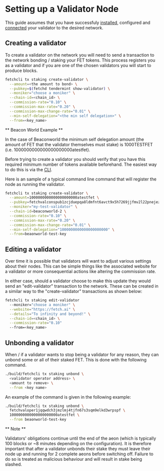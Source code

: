 # Setting up a Validator Node

This guide assumes that you have successfuly [installed](../../building/), configured and [connected](../../joining-a-testnet/) your validator to the desired network.

## Creating a validator

To create a validator on the network you will need to send a transaction to the network bonding / staking your FET tokens. This process registers you as a validator and if you are one of the chosen validators you will start to produce blocks.

```bash
fetchcli tx staking create-validator \
  --amount=<the amount to bond> \
  --pubkey=$(fetchd tendermint show-validator) \
  --moniker="choose a moniker" \
  --chain-id=<chain_id> \
  --commission-rate="0.10" \
  --commission-max-rate="0.20" \
  --commission-max-change-rate="0.01" \
  --min-self-delegation="<the min self delegation>" \
  --from=<key_name>
```

** Beacon World Example **

In the case of Beaconworld the minimum self delegation amount (the amount of FET that the validator themselves must stake) is 1000TESTFET (i.e. 1000000000000000000000atestfet).

Before trying to create a validator you should verify that you have this required minimum number of tokens available beforehand. The easiest way to do this is via the [CLI](../../cli-tokens/).

Here is an sample of a typical command line command that will register the node as running the validator.

```bash
fetchcli tx staking create-validator \
  --amount=1000000000000000000000atestfet \
  --pubkey=fetchvalconspub1zcjduepqa8ldmfnt6avct9x5h7269jjfmv2l22pnejezz37vh7syajfyku6stlj0s9 \
  --moniker="my-test-validator" \
  --chain-id=beaconworld-2 \
  --commission-rate="0.10" \
  --commission-max-rate="0.20" \
  --commission-max-change-rate="0.01" \
  --min-self-delegation="1000000000000000000000" \
  --from=beaonworld-test-key
```

## Editing a validator

Over time it is possible that validators will want to adjust various settings about their nodes. This can be simple things like the associated website for a validator or more consequential actions like altering the commission rate.

In either case, should a validator choose to make this update they would send an "edit-validator" transaction to the network. These can be created in a similar way to the "create-validator" transactions as shown below:

```bash
fetchcli tx staking edit-validator
  --moniker="choose a moniker" \
  --website="https://fetch.ai" \
  --details="To infinity and beyond!" \
  --chain-id=<chain_id> \
  --commission-rate="0.10"
  --from=<key_name>
```

## Unbonding a validator


When / if a validator wants to stop being a validator for any reason, they can unbond some or all of their staked FET. This is done with the following command.

```bash
./build/fetchcli tx staking unbond \
  <validator operator address> \
  <amount to remove> \
  --from <key name>
```

An example of the command is given in the following example:

```bash
./build/fetchcli tx staking unbond \
  fetchvaloper1jqqwdch3jmzlmj4tjfn67s3sqm9elkd3wrpspf \
  1000000000000000000000atestfet \
  --from beaonworld-test-key
```

** Note **

Validators' obligations continue until the end of the aeon (which is typically 100 blocks or ~8 minutes depending on the configuration). It is therefore important that after a validator unbonds their stake they must leave their node up and running for 2 complete aeons before switching off. Failure to do so is treated as malicious behaviour and will result in stake being slashed.
